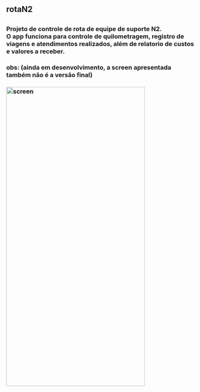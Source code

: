 # <h2>rotaN2<h2>

<h3>Projeto de controle de rota de equipe de suporte N2.<br>
O app funciona para controle de quilometragem, registro de viagens e atendimentos realizados, além de relatorio de custos e valores a receber.<h3>
<h3>obs: (ainda em desenvolvimento, a screen apresentada também não é a versão final)<h3>

<div>
<img  alt="screen" src="https://github.com/allangoncalvess/rotaN2/assets/55851020/8784a8d4-9073-46f6-920e-39d725c68297.jpg" height="800" width="370">
</div>
